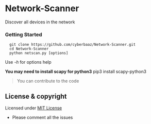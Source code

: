 # Network-Scanner
Discover all devices in the network

### Getting Started
      
      git clone https://github.com/cyberbaaz/Network-Scanner.git
      cd Network-Scanner
      python netscan.py [options] 
     
 Use *-h* for options help 

**You may need to install scapy for python3**
	pip3 install scapy-python3

> You can contribute to the code

## License & copyright

Licensed under [MIT License](LICENSE)

* Please comment all the issues